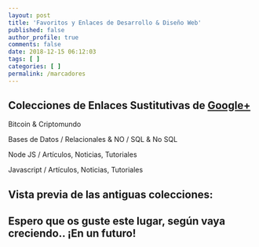 ```yaml
---
layout: post
title: 'Favoritos y Enlaces de Desarrollo & Diseño Web'
published: false
author_profile: true
comments: false
date: 2018-12-15 06:12:03
tags: [ ]
categories: [ ]
permalink: /marcadores
---
```

## Colecciones de Enlaces Sustitutivas de [Google+][1]

Bitcoin & Criptomundo

Bases de Datos / Relacionales & NO / SQL & No SQL

Node JS / Artículos, Noticias, Tutoriales

Javascript / Artículos, Noticias, Tutoriales


  


## Vista previa de las antiguas colecciones:

[][2]
  
[][3]
  
[][4]
  
[][5]
  
[][6]
  
[][7]


  


## **Espero que os guste este lugar, según vaya creciendo.. ¡En un futuro!**

 [1]: https://plus.google.com/u/0/+MundoFramework/palette
 [2]: https://ibb.co/K6LRLGZ
 [3]: https://ibb.co/YhZd1CS
 [4]: https://ibb.co/WKGhDBj
 [5]: https://ibb.co/JpJqc6r
 [6]: https://ibb.co/8PkG7PD
 [7]: https://ibb.co/6J8whZ3